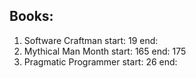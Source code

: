 ## Books:
1. Software Craftman start: 19 end: 
1. Mythical Man Month start: 165 end: 175
1. Pragmatic Programmer start: 26 end:
